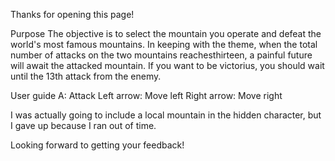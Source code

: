 Thanks for opening this page!

Purpose
  The objective is to select the mountain you operate and defeat the world's most famous mountains.
  In keeping with the theme, when the total number of attacks on the two mountains reachesthirteen, a painful future will await the attacked mountain.
  If you want to be victorius, you should wait until the 13th attack from the enemy.

User guide
  A: Attack
  Left arrow: Move left
  Right arrow: Move right

I was actually going to include a local mountain in the hidden character, but I gave up because I ran out of time.

Looking forward to getting your feedback!